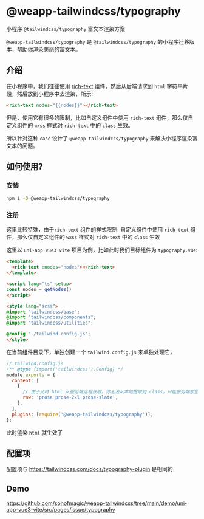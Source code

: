 # @weapp-tailwindcss/typography

小程序 `@tailwindcss/typography` 富文本渲染方案

`@weapp-tailwindcss/typography` 是 `@tailwindcss/typography` 的小程序迁移版本，帮助你渲染美丽的富文本。

## 介绍

在小程序中，我们往往使用 [rich-text](https://developers.weixin.qq.com/miniprogram/dev/component/rich-text.html) 组件，然后从后端请求到 `html` 字符串片段，然后放到小程序中去渲染，所示:

```html
<rich-text nodes="{{nodes}}"></rich-text>
```

但是，使用它有很多的限制，比如自定义组件中使用 `rich-text` 组件，那么仅自定义组件的 `wxss` 样式对 `rich-text` 中的 `class` 生效。

所以针对这种 `case` 设计了 `@weapp-tailwindcss/typography` 来解决小程序渲染富文本的问题。

## 如何使用?

### 安装

```sh
npm i -D @weapp-tailwindcss/typography
```

### 注册

这里比较特殊，由于`rich-text` 组件的样式限制: 自定义组件中使用 `rich-text` 组件，那么仅自定义组件的 `wxss` 样式对 `rich-text` 中的 `class` 生效

这里以 `uni-app vue3 vite` 项目为例，比如此时我们目标组件为 `typography.vue`:

```html
<template>
  <rich-text :nodes="nodes"></rich-text>
</template>

<script lang="ts" setup>
const nodes = getNodes()
</script>

<style lang="scss">
@import "tailwindcss/base";
@import "tailwindcss/components";
@import "tailwindcss/utilities";

@config "./tailwind.config.js";
</style>
```

在当前组件目录下，单独创建一个 `tailwind.config.js` 来单独处理它，

```js
// tailwind.config.js
/** @type {import('tailwindcss').Config} */
module.exports = {
  content: [
    {
      // 由于此时 html 从服务端远程获取，你无法从本地提取到 class，只能服务端那里用到什么 prose 你这就提取什么
      raw: 'prose prose-2xl prose-slate',
    },
  ],
  plugins: [require('@weapp-tailwindcss/typography')],
};

```

此时渲染 `html` 就生效了

## 配置项

配置项与 <https://tailwindcss.com/docs/typography-plugin> 是相同的

## Demo

<https://github.com/sonofmagic/weapp-tailwindcss/tree/main/demo/uni-app-vue3-vite/src/pages/issue/typography>

